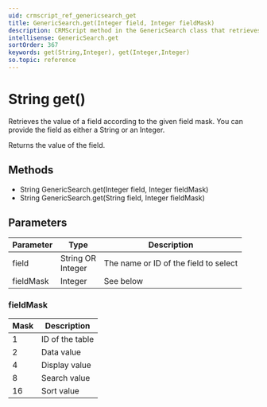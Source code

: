```yaml
---
uid: crmscript_ref_genericsearch_get
title: GenericSearch.get(Integer field, Integer fieldMask)
description: CRMScript method in the GenericSearch class that retrieves the value of a field according to a field mask
intellisense: GenericSearch.get
sortOrder: 367
keywords: get(String,Integer), get(Integer,Integer)
so.topic: reference
---
```


# String get()

Retrieves the value of a field according to the given field mask. You can provide the field as either a String or an Integer.

Returns the value of the field.

## Methods

* String GenericSearch.get(Integer field, Integer fieldMask)
* String GenericSearch.get(String field, Integer fieldMask)

## Parameters

| Parameter | Type | Description |
|---|---|---|
| field | String OR<br>Integer | The name or ID of the field to select |
| fieldMask | Integer | See below |

### fieldMask

| Mask | Description |
|---|---|
 1 | ID of the table |
 2 | Data value |
 4 | Display value |
 8 | Search value |
 16 | Sort value |
